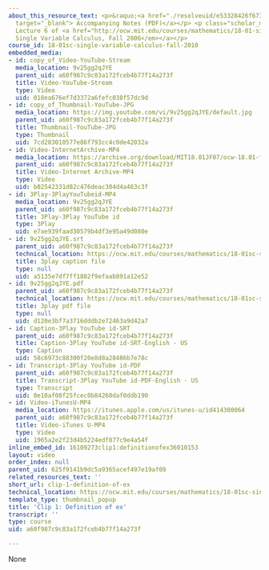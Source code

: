 ```yaml
---
about_this_resource_text: <p>&raquo;<a href="./resolveuid/e53328426f67383390674849ae3d670b"
  target="_blank"> Accompanying Notes (PDF)</a></p> <p class="scholar_medsm">From
  Lecture 6 of <a href="http://ocw.mit.edu/courses/mathematics/18-01-single-variable-calculus-fall-2006/video-lectures/"><em>18.01
  Single Variable Calculus, Fall 2006</em></a></p>
course_id: 18-01sc-single-variable-calculus-fall-2010
embedded_media:
- id: copy_of_Video-YouTube-Stream
  media_location: 9v25gg2qJYE
  parent_uid: a60f987c9c83a172fceb4b77f14a273f
  title: Video-YouTube-Stream
  type: Video
  uid: 018ea676ef7d3372a6fefc038f57dc9d
- id: copy_of_Thumbnail-YouTube-JPG
  media_location: https://img.youtube.com/vi/9v25gg2qJYE/default.jpg
  parent_uid: a60f987c9c83a172fceb4b77f14a273f
  title: Thumbnail-YouTube-JPG
  type: Thumbnail
  uid: 7cd283010577e86f793cc4c0de42032a
- id: Video-InternetArchive-MP4
  media_location: https://archive.org/download/MIT18.01JF07/ocw-18.01-f07-lec06_300k.mp4
  parent_uid: a60f987c9c83a172fceb4b77f14a273f
  title: Video-Internet Archive-MP4
  type: Video
  uid: b02542331d82c476deac304d4a463c3f
- id: 3Play-3PlayYouTubeid-MP4
  media_location: 9v25gg2qJYE
  parent_uid: a60f987c9c83a172fceb4b77f14a273f
  title: 3Play-3Play YouTube id
  type: 3Play
  uid: e7ae939faad30579b4df3e95a49d080e
- id: 9v25gg2qJYE.srt
  parent_uid: a60f987c9c83a172fceb4b77f14a273f
  technical_location: https://ocw.mit.edu/courses/mathematics/18-01sc-single-variable-calculus-fall-2010/1.-differentiation/part-b-implicit-differentiation-and-inverse-functions/session-17-the-exponential-function-its-derivative-and-its-inverse/clip-1-definition-of-ex/9v25gg2qJYE.srt
  title: 3play caption file
  type: null
  uid: a5135e7df7ff1882f9efaab891a12e52
- id: 9v25gg2qJYE.pdf
  parent_uid: a60f987c9c83a172fceb4b77f14a273f
  technical_location: https://ocw.mit.edu/courses/mathematics/18-01sc-single-variable-calculus-fall-2010/1.-differentiation/part-b-implicit-differentiation-and-inverse-functions/session-17-the-exponential-function-its-derivative-and-its-inverse/clip-1-definition-of-ex/9v25gg2qJYE.pdf
  title: 3play pdf file
  type: null
  uid: d120e3bf7a3716dddb2e72463a9d42a7
- id: Caption-3Play YouTube id-SRT
  parent_uid: a60f987c9c83a172fceb4b77f14a273f
  title: Caption-3Play YouTube id-SRT-English - US
  type: Caption
  uid: 58c6973c88300f20e8d8a28486b7e78c
- id: Transcript-3Play YouTube id-PDF
  parent_uid: a60f987c9c83a172fceb4b77f14a273f
  title: Transcript-3Play YouTube id-PDF-English - US
  type: Transcript
  uid: 0e10af08f25fcec0b84260daf0ddb190
- id: Video-iTunesU-MP4
  media_location: https://itunes.apple.com/us/itunes-u/id414308064
  parent_uid: a60f987c9c83a172fceb4b77f14a273f
  title: Video-iTunes U-MP4
  type: Video
  uid: 1965a2e2f23d4b5224edf877c9e4a54f
inline_embed_id: 16109273clip1:definitionofex36010153
layout: video
order_index: null
parent_uid: 625f9141b9dc5a9365acef497e19af09
related_resources_text: ''
short_url: clip-1-definition-of-ex
technical_location: https://ocw.mit.edu/courses/mathematics/18-01sc-single-variable-calculus-fall-2010/1.-differentiation/part-b-implicit-differentiation-and-inverse-functions/session-17-the-exponential-function-its-derivative-and-its-inverse/clip-1-definition-of-ex
template_type: thumbnail_popup
title: 'Clip 1: Definition of ex'
transcript: ''
type: course
uid: a60f987c9c83a172fceb4b77f14a273f

---
```

None